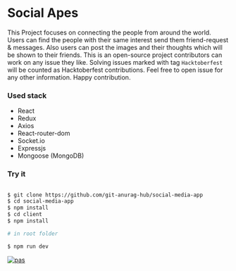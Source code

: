 # Social Apes

This Project focuses on connecting the people from around the world. Users can find the people with their same interest send them friend-request & messages. Also users can post the images and their thoughts which will be shown to their friends. This is an open-source project contributors can work on any issue they like. Solving issues marked with tag `Hacktoberfest` will be counted as Hacktoberfest contributions. Feel free to open issue for any other information.
Happy contribution.

### Used stack 

- React
- Redux
- Axios
- React-router-dom
- Socket.io
- Expressjs
- Mongoose (MongoDB)

### Try it

```sh

$ git clone https://github.com/git-anurag-hub/social-media-app
$ cd social-media-app
$ npm install
$ cd client
$ npm install

# in root folder 

$ npm run dev

```
[![pas](https://img.shields.io/static/v1?&message=ProgressiveApp.Store&color=74b9ff&style=flat&label=Follow%20Social%20Apes%20at)](https://progressiveapp.store/pwa/Social-Apes)
